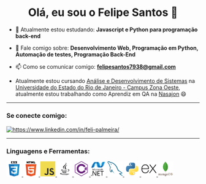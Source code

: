 <h1 align="center">Olá, eu sou o Felipe Santos 👋</h1>

- 🌱 Atualmente estou estudando: **Javascript e Python para programação back-end**

- 💬 Fale comigo sobre: **Desenvolvimento Web, Programação em Python, Automação de testes, Programação Back-End**

- 📫 Como se comunicar comigo: **felipesantos7938@gmail.com**

- Atualmente estou cursando [Análise e Desenvolvimento de Sistemas](https://www.fcee.uerj.br/index.php/tecnologia-em-analise-e-desenvolvimento-de-sistemas/) na [Universidade do Estado do Rio de Janeiro - Campus Zona Oeste](http://www.uezo.rj.gov.br/), atualmente estou trabalhando como Aprendiz em QA na [Nasajon](https://nasajon.com.br/) 😄


_______________________________________________

<h3 align="left">Se conecte comigo:</h3>
<p align="left">
<a href="https://www.linkedin.com/in/feli-palmeira/" target="blank"><img align="center" src="https://raw.githubusercontent.com/rahuldkjain/github-profile-readme-generator/master/src/images/icons/Social/linked-in-alt.svg" alt="https://www.linkedin.com/in/feli-palmeira/" height="30" width="40" /></a>
</p>

_______________________________________________
<h3 align="left">Linguagens e Ferramentas:</h3>
<p align="left">
  <a href="https://www.w3schools.com/css/" target="_blank" rel="noreferrer"> <img src="https://raw.githubusercontent.com/devicons/devicon/master/icons/css3/css3-original-wordmark.svg" alt="CSS3" width="40" height="40"/> </a>
  <a href="https://www.w3.org/html/" target="_blank" rel="noreferrer"> <img src="https://raw.githubusercontent.com/devicons/devicon/master/icons/html5/html5-original-wordmark.svg" alt="html5" width="40" height="40"/> </a>
  <a href="https://developer.mozilla.org/en-US/docs/Web/JavaScript" target="_blank" rel="noreferrer"> <img src="https://raw.githubusercontent.com/devicons/devicon/master/icons/javascript/javascript-original.svg" alt="javascript" width="40" height="40"/> </a>
  <a href="https://www.java.com/en/download/help/whatis_java.html" target="_blank" rel="noreferrer"> <img src="https://raw.githubusercontent.com/vorillaz/devicons/ba75593fdf8d66496676a90cbf127d721f73e961/!SVG/java.svg" alt="Java" width="40" height="40"/> </a>
  <a href="https://learn.microsoft.com/pt-br/dotnet/csharp/tour-of-csharp/" target="_blank" rel="noreferrer"> <img src="https://raw.githubusercontent.com/devicons/devicon/1119b9f84c0290e0f0b38982099a2bd027a48bf1/icons/csharp/csharp-line.svg" alt="C#" width="40" height="40"/> </a>
  <a href="https://dotnet.microsoft.com/pt-br/learn/dotnet/what-is-dotnet-framework" target="_blank" rel="noreferrer"> <img src="https://raw.githubusercontent.com/devicons/devicon/1119b9f84c0290e0f0b38982099a2bd027a48bf1/icons/dot-net/dot-net-original-wordmark.svg" alt=".NET" width="40" height="40"/> </a>
  <a href="https://www.mysql.com/" rel="noreferrer"> <img src="https://raw.githubusercontent.com/devicons/devicon/1119b9f84c0290e0f0b38982099a2bd027a48bf1/icons/mysql/mysql-original.svg" alt="MySQL" width="40" height="40"/> </a>
  <a href="https://www.python.org/" target="_blank" rel="noreferrer"> <img src="https://raw.githubusercontent.com/devicons/devicon/1119b9f84c0290e0f0b38982099a2bd027a48bf1/icons/python/python-original.svg" alt="Python" width="40" height="40"/> </a>
  <a href="https://www.adobe.com/br/products/photoshop.html](https://expressjs.com/pt-br/" target="_blank" rel="noreferrer"> <img src="https://raw.githubusercontent.com/devicons/devicon/master/icons/express/express-original.svg" alt="Express.js" width="40" height="40"/> </a>
  <a href="https://www.mongodb.com/" target="_blank" rel="noreferrer"> <img src="https://raw.githubusercontent.com/devicons/devicon/master/icons/mongodb/mongodb-original-wordmark.svg" alt="mongodb" width="40" height="40"/> </a>
  
</p>
